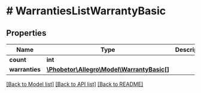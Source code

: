 # # WarrantiesListWarrantyBasic

## Properties

Name | Type | Description | Notes
------------ | ------------- | ------------- | -------------
**count** | **int** |  | [optional]
**warranties** | [**\Phobetor\Allegro\Model\WarrantyBasic[]**](WarrantyBasic.md) |  | [optional]

[[Back to Model list]](../../README.md#models) [[Back to API list]](../../README.md#endpoints) [[Back to README]](../../README.md)
